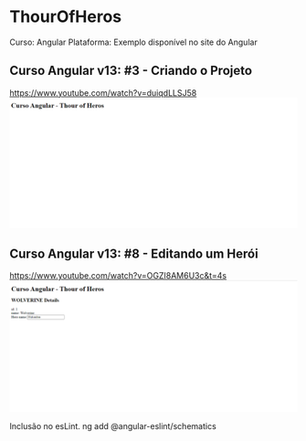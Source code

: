 # ThourOfHeros
Curso: Angular  Plataforma: Exemplo disponível no site do Angular

## Curso Angular v13: #3 - Criando o Projeto
https://www.youtube.com/watch?v=duiqdLLSJ58
![aula-03](https://github.com/agsilvamhm/ThourOfHeros/blob/main/thourofheros/src/assets/images-projeto/Aula-03.PNG)

## Curso Angular v13: #8 - Editando um Herói
https://www.youtube.com/watch?v=OGZI8AM6U3c&t=4s
![aula-08](https://github.com/agsilvamhm/ThourOfHeros/blob/main/thourofheros/src/assets/images-projeto/Aula-08.PNG)

Inclusão no esLint.
ng add @angular-eslint/schematics

